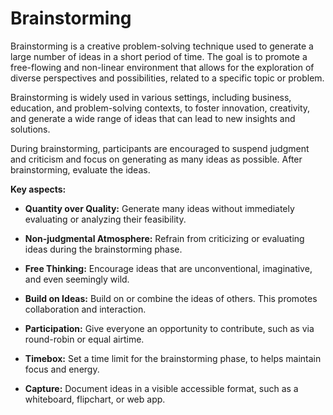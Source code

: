 # Brainstorming

Brainstorming is a creative problem-solving technique used to generate a large number of ideas in a short period of time. The goal is to promote a free-flowing and non-linear environment that allows for the exploration of diverse perspectives and possibilities, related to a specific topic or problem.

Brainstorming is widely used in various settings, including business, education, and problem-solving contexts, to foster innovation, creativity, and generate a wide range of ideas that can lead to new insights and solutions.

During brainstorming, participants are encouraged to suspend judgment and criticism and focus on generating as many ideas as possible. After brainstorming, evaluate the ideas.

**Key aspects:**

* **Quantity over Quality:** Generate many ideas without immediately evaluating or analyzing their feasibility.

* **Non-judgmental Atmosphere:** Refrain from criticizing or evaluating ideas during the brainstorming phase.

* **Free Thinking:** Encourage ideas that are unconventional, imaginative, and even seemingly wild.

* **Build on Ideas:** Build on or combine the ideas of others. This promotes collaboration and interaction.

* **Participation:** Give everyone an opportunity to contribute, such as via round-robin or equal airtime.

* **Timebox:** Set a time limit for the brainstorming phase, to helps maintain focus and energy.

* **Capture:** Document ideas in a visible accessible format, such as a whiteboard, flipchart, or web app.



